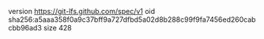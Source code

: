 version https://git-lfs.github.com/spec/v1
oid sha256:a5aaa358f0a9c37bff9a727dfbd5a02d8b288c99f9fa7456ed260cabcbb96ad3
size 428
